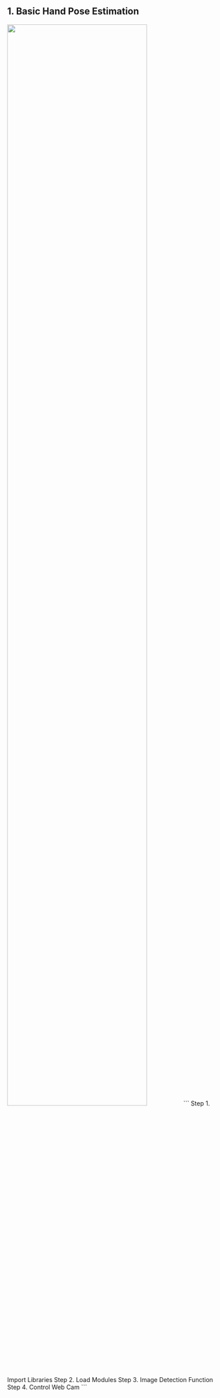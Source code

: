 ## 1. Basic Hand Pose Estimation
<img width="80%" src='https://github.com/sw-song/AI_Lab/blob/main/hand_pose.gif'>
```
Step 1. Import Libraries
Step 2. Load Modules
Step 3. Image Detection Function
Step 4. Control Web Cam
```
